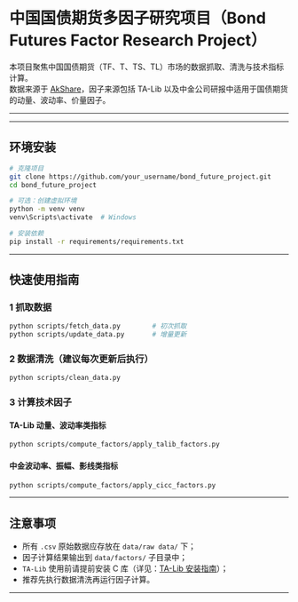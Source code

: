 
# 中国国债期货多因子研究项目（Bond Futures Factor Research Project）

本项目聚焦中国国债期货（TF、T、TS、TL）市场的数据抓取、清洗与技术指标计算。  
数据来源于 [AkShare](https://github.com/jindaxiang/akshare)，因子来源包括 TA-Lib 以及中金公司研报中适用于国债期货的动量、波动率、价量因子。

---
---

## 环境安装

```bash
# 克隆项目
git clone https://github.com/your_username/bond_future_project.git
cd bond_future_project

# 可选：创建虚拟环境
python -m venv venv
venv\Scripts\activate  # Windows

# 安装依赖
pip install -r requirements/requirements.txt
````
---

## 快速使用指南

### 1️ 抓取数据

```bash
python scripts/fetch_data.py        # 初次抓取
python scripts/update_data.py       # 增量更新
```

### 2️ 数据清洗（建议每次更新后执行）

```bash
python scripts/clean_data.py
```

### 3️ 计算技术因子

#### TA-Lib 动量、波动率类指标

```bash
python scripts/compute_factors/apply_talib_factors.py
```

#### 中金波动率、振幅、影线类指标

```bash
python scripts/compute_factors/apply_cicc_factors.py
```

---

## 注意事项

* 所有 `.csv` 原始数据应存放在 `data/raw data/` 下；
* 因子计算结果输出到 `data/factors/` 子目录中；
* `TA-Lib` 使用前请提前安装 C 库（详见：[TA-Lib 安装指南](https://mrjbq7.github.io/ta-lib/install.html)）；
* 推荐先执行数据清洗再运行因子计算。

---


